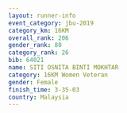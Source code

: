 ```yaml
---
layout: runner-info 
event_category: jbu-2019 
category_km: 16KM  
overall_rank: 206
gender_rank: 80
category_rank: 26
bib: 64021
name: SITI OSNITA BINTI MOKHTAR
category: 16KM Women Veteran
gender: Female
finish_time: 3-35-03
country: Malaysia
---
```

